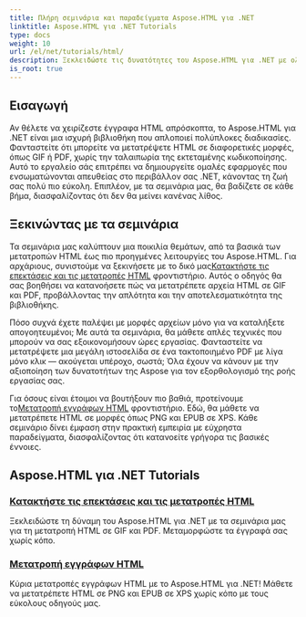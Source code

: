 ```yaml
---
title: Πλήρη σεμινάρια και παραδείγματα Aspose.HTML για .NET
linktitle: Aspose.HTML για .NET Tutorials
type: docs
weight: 10
url: /el/net/tutorials/html/
description: Ξεκλειδώστε τις δυνατότητες του Aspose.HTML για .NET με ολοκληρωμένα σεμινάρια για μετατροπές και επεκτάσεις εγγράφων, προσαρμοσμένα για προγραμματιστές και λάτρεις.
is_root: true
---
```

## Εισαγωγή

Αν θέλετε να χειρίζεστε έγγραφα HTML απρόσκοπτα, το Aspose.HTML για .NET είναι μια ισχυρή βιβλιοθήκη που απλοποιεί πολύπλοκες διαδικασίες. Φανταστείτε ότι μπορείτε να μετατρέψετε HTML σε διαφορετικές μορφές, όπως GIF ή PDF, χωρίς την ταλαιπωρία της εκτεταμένης κωδικοποίησης. Αυτό το εργαλείο σάς επιτρέπει να δημιουργείτε ομαλές εφαρμογές που ενσωματώνονται απευθείας στο περιβάλλον σας .NET, κάνοντας τη ζωή σας πολύ πιο εύκολη. Επιπλέον, με τα σεμινάρια μας, θα βαδίζετε σε κάθε βήμα, διασφαλίζοντας ότι δεν θα μείνει κανένας λίθος.

## Ξεκινώντας με τα σεμινάρια

 Τα σεμινάρια μας καλύπτουν μια ποικιλία θεμάτων, από τα βασικά των μετατροπών HTML έως πιο προηγμένες λειτουργίες του Aspose.HTML. Για αρχάριους, συνιστούμε να ξεκινήσετε με το δικό μας[Κατακτήστε τις επεκτάσεις και τις μετατροπές HTML](./mastering-html-extensions-and-conversions/) φροντιστήριο. Αυτός ο οδηγός θα σας βοηθήσει να κατανοήσετε πώς να μετατρέπετε αρχεία HTML σε GIF και PDF, προβάλλοντας την απλότητα και την αποτελεσματικότητα της βιβλιοθήκης. 

Πόσο συχνά έχετε παλέψει με μορφές αρχείων μόνο για να καταλήξετε απογοητευμένοι; Με αυτά τα σεμινάρια, θα μάθετε απλές τεχνικές που μπορούν να σας εξοικονομήσουν ώρες εργασίας. Φανταστείτε να μετατρέψετε μια μεγάλη ιστοσελίδα σε ένα τακτοποιημένο PDF με λίγα μόνο κλικ — ακούγεται υπέροχο, σωστά; Όλα έχουν να κάνουν με την αξιοποίηση των δυνατοτήτων της Aspose για τον εξορθολογισμό της ροής εργασίας σας.

 Για όσους είναι έτοιμοι να βουτήξουν πιο βαθιά, προτείνουμε το[Μετατροπή εγγράφων HTML](./converting-html-documents/) φροντιστήριο. Εδώ, θα μάθετε να μετατρέπετε HTML σε μορφές όπως PNG και EPUB σε XPS. Κάθε σεμινάριο δίνει έμφαση στην πρακτική εμπειρία με εύχρηστα παραδείγματα, διασφαλίζοντας ότι κατανοείτε γρήγορα τις βασικές έννοιες. 

## Aspose.HTML για .NET Tutorials
### [Κατακτήστε τις επεκτάσεις και τις μετατροπές HTML](./mastering-html-extensions-and-conversions/)
Ξεκλειδώστε τη δύναμη του Aspose.HTML για .NET με τα σεμινάρια μας για τη μετατροπή HTML σε GIF και PDF. Μεταμορφώστε τα έγγραφά σας χωρίς κόπο.
### [Μετατροπή εγγράφων HTML](./converting-html-documents/)
Κύρια μετατροπές εγγράφων HTML με το Aspose.HTML για .NET! Μάθετε να μετατρέπετε HTML σε PNG και EPUB σε XPS χωρίς κόπο με τους εύκολους οδηγούς μας.